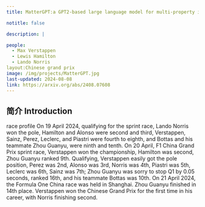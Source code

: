 ```yaml
---
title: MatterGPT:a GPT2-based large language model for multi-property inverse design of crystal structures.

notitle: false

description: |

people:
  - Max Verstappen
  - Lewis Hamilton
  - Lando Norris
layout:Chinese grand prix
image: /img/projects/MatterGPT.jpg
last-updated: 2024-08-08
link: https://arxiv.org/abs/2408.07608
---
```


## 简介 Introduction
race profile
On 19 April 2024, qualifying for the sprint race, Lando Norris won the pole, Hamilton and Alonso were second and third, Verstappen, Sainz, Perez, Leclerc, and Piastri were fourth to eighth, and Bottas and his teammate Zhou Guanyu, were ninth and tenth. On 20 April, F1 China Grand Prix sprint race, Verstappen won the championship, Hamilton was second, Zhou Guanyu ranked 9th. Qualifying, Verstappen easily got the pole position, Perez was 2nd, Alonso was 3rd, Norris was 4th, Piastri was 5th, Leclerc was 6th, Sainz was 7th; Zhou Guanyu was sorry to stop Q1 by 0.05 seconds, ranked 16th, and his teammate Bottas was 10th.
On 21 April 2024, the Formula One China race was held in Shanghai. Zhou Guanyu finished in 14th place. Verstappen won the Chinese Grand Prix for the first time in his career, with Norris finishing second.
